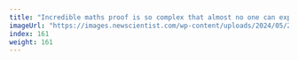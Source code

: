 ```yaml
---
title: "Incredible maths proof is so complex that almost no one can explain it"
imageUrl: "https://images.newscientist.com/wp-content/uploads/2024/05/20102808/SEI_204622614.jpg?width=788"
index: 161
weight: 161
---
```

